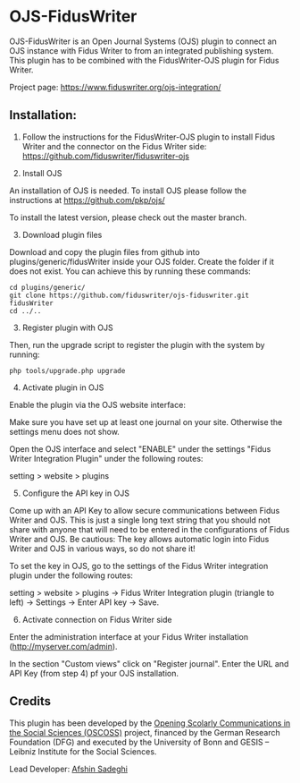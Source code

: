 # OJS-FidusWriter

OJS-FidusWriter is an Open Journal Systems (OJS) plugin to connect an OJS instance with Fidus Writer to from an integrated
publishing system. 
This plugin has to be combined with the FidusWriter-OJS plugin for Fidus Writer.

Project page:
https://www.fiduswriter.org/ojs-integration/


## Installation:

1. Follow the instructions for the FidusWriter-OJS plugin to install Fidus Writer and the connector on the 
   Fidus Writer side: https://github.com/fiduswriter/fiduswriter-ojs

2. Install OJS

An installation of OJS is needed. To install OJS please follow the instructions at https://github.com/pkp/ojs/

To install the latest version, please check out the master branch.

3. Download plugin files

Download and copy the plugin files from github into plugins/generic/fidusWriter inside your OJS folder.
Create the folder if it does not exist. You can achieve this by running these commands:

```
cd plugins/generic/
git clone https://github.com/fiduswriter/ojs-fiduswriter.git fidusWriter
cd ../..
```
3. Register plugin with OJS

Then, run the upgrade script to register the plugin with the system by running:

```
php tools/upgrade.php upgrade
```

4. Activate plugin in OJS

Enable the plugin via the OJS website interface:

Make sure you have set up at least one journal on your site. Otherwise the settings menu does not show.

Open the OJS interface and select "ENABLE" under the settings "Fidus Writer Integration Plugin" under the following routes:

 setting > website > plugins


5. Configure the API key in OJS

Come up with an API Key to allow secure communications between Fidus Writer and OJS. This is just a single long text string that you should not share with anyone that will need to be entered in the configurations of Fidus Writer and OJS. Be cautious: The key allows automatic login into Fidus Writer and OJS in various ways, so do not share it!

To set the key in OJS, go to the settings of the Fidus Writer integration plugin under the following routes:

setting > website > plugins -> Fidus Writer Integration plugin (triangle to left) -> Settings -> Enter API key -> Save.


6. Activate connection on Fidus Writer side

Enter the administration interface at your Fidus Writer installation (http://myserver.com/admin).

In the section "Custom views" click on "Register journal". Enter the URL and API Key (from step 4) pf your OJS installation.


## Credits

This plugin has been developed by the [Opening Scolarly Communications in the Social Sciences (OSCOSS)](http://www.gesis.org/?id=10714) project, financed by the German Research Foundation (DFG) and executed by the University of Bonn and GESIS – Leibniz Institute for the Social Sciences. 

Lead Developer: [Afshin Sadeghi](https://github.com/sadeghiafshin)
